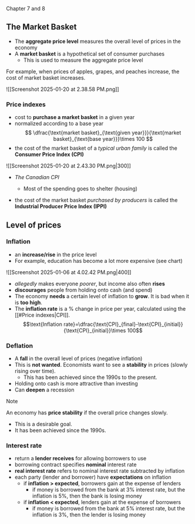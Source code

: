 Chapter 7 and 8

## The Market Basket
- The **aggregate price level** measures the overall level of prices in the economy
- A **market basket** is a hypothetical set of consumer purchases
	- This is used to measure the aggregate price level

For example, when prices of apples, grapes, and peaches increase, the cost of market basket increases.

![[Screenshot 2025-01-20 at 2.38.58 PM.png]]

### Price indexes
- cost to **purchase a market basket** in a given year
- normalized according to a base year
$$
\dfrac{\text{market basket}_{\text{given year}}}{\text{market basket}_{\text{base year}}}\times 100
$$
- the cost of the market basket of a *typical urban family* is called the **Consumer Price Index (CPI)**

![[Screenshot 2025-01-20 at 2.43.30 PM.png|300]]
- *The Canadian CPI*
	- Most of the spending goes to shelter (housing)

- the cost of the market basket *purchased by producers* is called the **Industrial Producer Price Index (IPPI)**


## Level of prices

### Inflation
- an **increase/rise** in the price level
- For example, education has become a lot more expensive (see chart)

![[Screenshot 2025-01-06 at 4.02.42 PM.png|400]]

- *allegedly* makes everyone *poorer*, but income also often **rises**
- **discourages** people from holding onto cash (and spend)
- The economy **needs** a certain level of inflation to **grow**. It is bad when it is **too high**.
- The **inflation rate** is a % change in price per year, calculated using the [[#Price indexes|CPI]].
$$\text{Inflation rate}=\dfrac{\text{CPI}_{final}-\text{CPI}_{initial}}{\text{CPI}_{initial}}\times 100$$

### Deflation
- A **fall** in the overall level of prices (negative inflation)
- This is **not wanted**. Economists want to see a **stability** in prices (slowly rising over time).
	- This has been achieved since the 1990s to the present.
- Holding onto cash is more attractive than investing
- Can **deepen** a recession

> [!note]
> An economy has **price stability** if the overall price changes slowly. 
> - This is a desirable goal. 
> - It has been achieved since the 1990s.

### Interest rate
- return a **lender receives** for allowing borrowers to use
- borrowing contract specifies **nominal** interest rate
- **real interest rate** refers to nominal interest rate subtracted by inflation
- each party (lender and borrower) have **expectations** on inflation
	- if **inflation > expected**, borrowers gain at the expense of lenders
		- if money is borrowed from the bank at 3% interest rate, but the inflation is 5%, then the bank is losing money
	- if **inflation < expected**, lenders gain at the expense of borrowers
		- if money is borrowed from the bank at 5% interest rate, but the inflation is 3%, then the lender is losing money